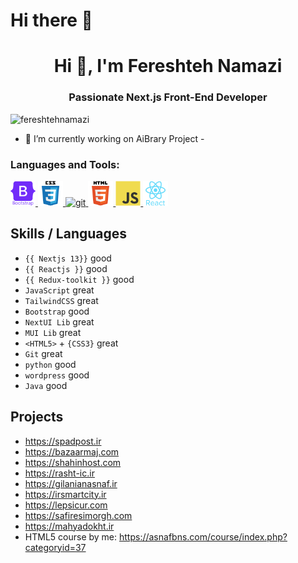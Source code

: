 # Hi there 👋





<h1 align="center">Hi 👋, I'm Fereshteh Namazi</h1>
<h3 align="center">Passionate Next.js Front-End Developer </h3>

<p align="left"> <img src="https://komarev.com/ghpvc/?username=fereshtehnamazi&label=Profile%20views&color=0e75b6&style=flat" alt="fereshtehnamazi" /> </p>

- 🔭 I’m currently working on AiBrary Project -

<h3 align="left">Languages and Tools:</h3>
<p align="left"> 
  <a href="https://getbootstrap.com" target="_blank" rel="noreferrer">
  <img src="https://raw.githubusercontent.com/devicons/devicon/master/icons/bootstrap/bootstrap-plain-wordmark.svg" alt="bootstrap" width="40" height="40"/>
  </a>
  <a href="https://www.w3schools.com/css/" target="_blank" rel="noreferrer">
  <img src="https://raw.githubusercontent.com/devicons/devicon/master/icons/css3/css3-original-wordmark.svg" alt="css3" width="40" height="40"/>
  </a>
  <a href="https://git-scm.com/" target="_blank" rel="noreferrer"> 
  <img src="https://www.vectorlogo.zone/logos/git-scm/git-scm-icon.svg" alt="git" width="40" height="40"/> 
  </a>
  <a href="https://www.w3.org/html/" target="_blank" rel="noreferrer">
  <img src="https://raw.githubusercontent.com/devicons/devicon/master/icons/html5/html5-original-wordmark.svg" alt="html5" width="40" height="40"/>
  </a>
  <a href="https://developer.mozilla.org/en-US/docs/Web/JavaScript" target="_blank" rel="noreferrer">
  <img src="https://raw.githubusercontent.com/devicons/devicon/master/icons/javascript/javascript-original.svg" alt="javascript" width="40" height="40"/>
  </a> 
  <a href="https://reactjs.org/" target="_blank" rel="noreferrer">
  <img src="https://raw.githubusercontent.com/devicons/devicon/master/icons/react/react-original-wordmark.svg" alt="react" width="40" height="40"/>
  </a>
</p>



## Skills / Languages

- `{{ Nextjs 13}}` good
- `{{ Reactjs }}` good
- `{{ Redux-toolkit }}` good
- `JavaScript` great
- `TailwindCSS` great
- `Bootstrap` good
- `NextUI Lib` great
- `MUI Lib` great
- `<HTML5>` + `{CSS3}` great
- `Git` great
- `python` good
- `wordpress` good
- `Java` good




## Projects
-  https://spadpost.ir
-  https://bazaarmaj.com
-  https://shahinhost.com
-  https://rasht-ic.ir
-  https://gilanianasnaf.ir
-  https://irsmartcity.ir
-  https://lepsicur.com
-  https://safiresimorgh.com
-  https://mahyadokht.ir
- HTML5 course by me: https://asnafbns.com/course/index.php?categoryid=37
